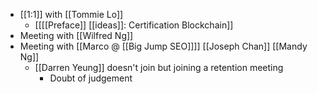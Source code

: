 - [[1:1]] with [[Tommie Lo]]
    - [[[[Preface]] [[ideas]]: Certification Blockchain]]
- Meeting with [[Wilfred Ng]]
- Meeting with [[Marco @ [[Big Jump SEO]]]] [[Joseph Chan]] [[Mandy Ng]]
    - [[Darren Yeung]] doesn't join but joining a retention meeting
        - Doubt of judgement
